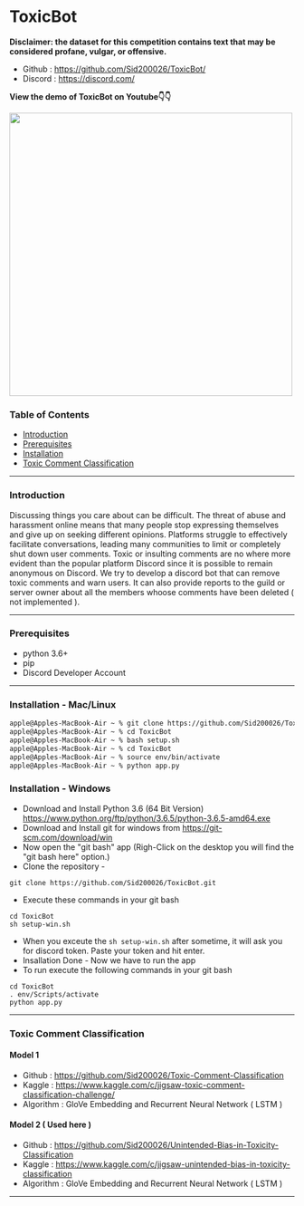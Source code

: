 # ToxicBot

**Disclaimer: the dataset for this competition contains text that may be considered profane, vulgar, or offensive.**

- Github : https://github.com/Sid200026/ToxicBot/
- Discord : https://discord.com/

**View the demo of ToxicBot on Youtube👇👇**

<a href="https://www.youtube.com/watch?v=a3jQCigncSs"><img width="500" src="https://i.imgur.com/4whsJOt.png"></img></a>

### Table of Contents

- [ Introduction ](#introduction)
- [ Prerequisites](#prereq)
- [ Installation](#installation)
- [ Toxic Comment Classification](#toxic)

---

<a name="introduction" />

### Introduction

Discussing things you care about can be difficult. The threat of abuse and harassment online means that many people stop expressing themselves and give up on seeking different opinions. Platforms struggle to effectively facilitate conversations, leading many communities to limit or completely shut down user comments. Toxic or insulting comments are no where more evident than the popular platform Discord since it is possible to remain anonymous on Discord. We try to develop a discord bot that can remove toxic comments and warn users. It can also provide reports to the guild or server owner about all the members whoose comments have been deleted ( not implemented ).

---

<a name="prereq" />

### Prerequisites

- python 3.6+
- pip
- Discord Developer Account

---

<a name="installation" />

### Installation - Mac/Linux

```bash
apple@Apples-MacBook-Air ~ % git clone https://github.com/Sid200026/ToxicBot.git
apple@Apples-MacBook-Air ~ % cd ToxicBot
apple@Apples-MacBook-Air ~ % bash setup.sh
apple@Apples-MacBook-Air ~ % cd ToxicBot
apple@Apples-MacBook-Air ~ % source env/bin/activate
apple@Apples-MacBook-Air ~ % python app.py
```
### Installation - Windows

* Download and Install Python 3.6 (64 Bit Version)
  https://www.python.org/ftp/python/3.6.5/python-3.6.5-amd64.exe
* Download and Install git for windows from https://git-scm.com/download/win 
* Now open the "git bash" app (Righ-Click on the desktop you will find the "git bash here" option.)
* Clone the repository -
```
git clone https://github.com/Sid200026/ToxicBot.git
```
* Execute these commands in your git bash
```
cd ToxicBot
sh setup-win.sh
```
* When you exceute the ``` sh setup-win.sh ``` after sometime, it will ask you for discord token. Paste your token and hit enter.
* Insallation Done -
  Now we have to run the app
* To run execute the following commands in your git bash
```
cd ToxicBot
. env/Scripts/activate
python app.py
```
---

<a name="toxic" />

### Toxic Comment Classification

#### Model 1
- Github : https://github.com/Sid200026/Toxic-Comment-Classification
- Kaggle : https://www.kaggle.com/c/jigsaw-toxic-comment-classification-challenge/
- Algorithm : GloVe Embedding and Recurrent Neural Network ( LSTM )

#### Model 2 ( Used here )
- Github : https://github.com/Sid200026/Unintended-Bias-in-Toxicity-Classification
- Kaggle : https://www.kaggle.com/c/jigsaw-unintended-bias-in-toxicity-classification
- Algorithm : GloVe Embedding and Recurrent Neural Network ( LSTM )

---
